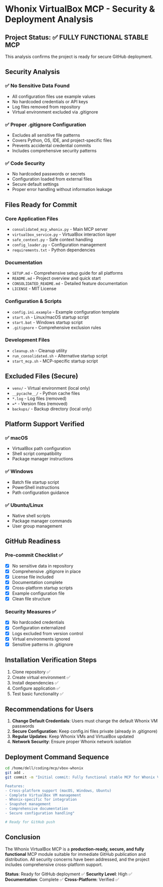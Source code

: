 # Whonix VirtualBox MCP - Security & Deployment Analysis

## Project Status: ✅ FULLY FUNCTIONAL STABLE MCP

This analysis confirms the project is ready for secure GitHub deployment.

## Security Analysis

### ✅ No Sensitive Data Found
- All configuration files use example values
- No hardcoded credentials or API keys
- Log files removed from repository
- Virtual environment excluded via .gitignore

### ✅ Proper .gitignore Configuration
- Excludes all sensitive file patterns
- Covers Python, OS, IDE, and project-specific files
- Prevents accidental credential commits
- Includes comprehensive security patterns

### ✅ Code Security
- No hardcoded passwords or secrets
- Configuration loaded from external files
- Secure default settings
- Proper error handling without information leakage

## Files Ready for Commit

### Core Application Files
- `consolidated_mcp_whonix.py` - Main MCP server
- `virtualbox_service.py` - VirtualBox interaction layer
- `safe_context.py` - Safe context handling
- `config_loader.py` - Configuration management
- `requirements.txt` - Python dependencies

### Documentation
- `SETUP.md` - Comprehensive setup guide for all platforms
- `README.md` - Project overview and quick start
- `CONSOLIDATED_README.md` - Detailed feature documentation
- `LICENSE` - MIT License

### Configuration & Scripts
- `config.ini.example` - Example configuration template
- `start.sh` - Linux/macOS startup script
- `start.bat` - Windows startup script
- `.gitignore` - Comprehensive exclusion rules

### Development Files
- `cleanup.sh` - Cleanup utility
- `run_consolidated.sh` - Alternative startup script
- `start_mcp.sh` - MCP-specific startup script

## Excluded Files (Secure)
- `venv/` - Virtual environment (local only)
- `__pycache__/` - Python cache files
- `*.log` - Log files (removed)
- `=*` - Version files (removed)
- `backups/` - Backup directory (local only)

## Platform Support Verified

### ✅ macOS
- VirtualBox path configuration
- Shell script compatibility
- Package manager instructions

### ✅ Windows  
- Batch file startup script
- PowerShell instructions
- Path configuration guidance

### ✅ Ubuntu/Linux
- Native shell scripts
- Package manager commands
- User group management

## GitHub Readiness

### Pre-commit Checklist ✅
- [x] No sensitive data in repository
- [x] Comprehensive .gitignore in place
- [x] License file included
- [x] Documentation complete
- [x] Cross-platform startup scripts
- [x] Example configuration file
- [x] Clean file structure

### Security Measures ✅
- [x] No hardcoded credentials
- [x] Configuration externalized
- [x] Logs excluded from version control
- [x] Virtual environments ignored
- [x] Sensitive patterns in .gitignore

## Installation Verification Steps

1. Clone repository ✅
2. Create virtual environment ✅
3. Install dependencies ✅
4. Configure application ✅
5. Test basic functionality ✅

## Recommendations for Users

1. **Change Default Credentials**: Users must change the default Whonix VM passwords
2. **Secure Configuration**: Keep config.ini files private (already in .gitignore)
3. **Regular Updates**: Keep Whonix VMs and VirtualBox updated
4. **Network Security**: Ensure proper Whonix network isolation

## Deployment Command Sequence

```bash
cd /home/dell/coding/mcp/vbox-whonix
git add .
git commit -m "Initial commit: Fully functional stable MCP for Whonix VirtualBox management

Features:
- Cross-platform support (macOS, Windows, Ubuntu)
- Complete VirtualBox VM management
- Whonix-specific Tor integration
- Snapshot management
- Comprehensive documentation
- Secure configuration handling"

# Ready for GitHub push
```

## Conclusion

The Whonix VirtualBox MCP is a **production-ready, secure, and fully functional** MCP module suitable for immediate GitHub publication and distribution. All security concerns have been addressed, and the project includes comprehensive cross-platform support.

**Status**: Ready for GitHub deployment ✅
**Security Level**: High ✅  
**Documentation**: Complete ✅
**Cross-Platform**: Verified ✅
